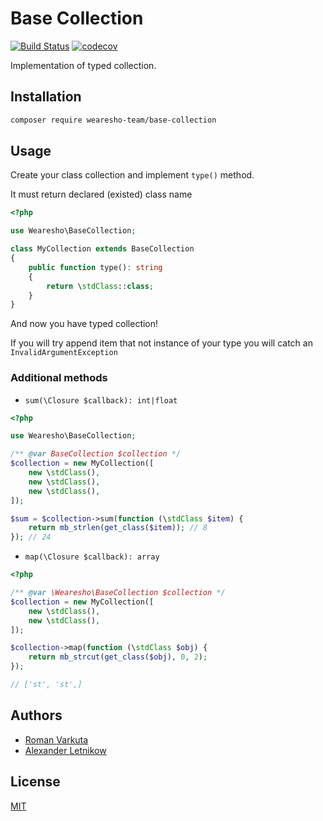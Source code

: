 # Base Сollection
[![Build Status](https://travis-ci.org/wearesho-team/base-collection.svg?branch=master)](https://travis-ci.org/wearesho-team/base-collection)
[![codecov](https://codecov.io/gh/wearesho-team/base-collection/branch/master/graph/badge.svg)](https://codecov.io/gh/wearesho-team/base-collection)

Implementation of typed collection.

## Installation

```bash
composer require wearesho-team/base-collection
```

## Usage

Create your class collection and implement `type()` method.

It must return declared (existed) class name

```php
<?php

use Wearesho\BaseCollection;

class MyCollection extends BaseCollection
{
    public function type(): string
    {
        return \stdClass::class;
    }
}
```

And now you have typed collection!

If you will try append item that not instance of your type you will catch an `InvalidArgumentException`

### Additional methods

- `sum(\Closure $callback): int|float`
```php
<?php

use Wearesho\BaseCollection;

/** @var BaseCollection $collection */
$collection = new MyCollection([
    new \stdClass(),
    new \stdClass(),
    new \stdClass(),
]);

$sum = $collection->sum(function (\stdClass $item) {
    return mb_strlen(get_class($item)); // 8
}); // 24
```

- `map(\Closure $callback): array`
```php
<?php

/** @var \Wearesho\BaseCollection $collection */
$collection = new MyCollection([
    new \stdClass(),
    new \stdClass(),
]);

$collection->map(function (\stdClass $obj) {
    return mb_strcut(get_class($obj), 0, 2);
});

// ['st', 'st',]
```

## Authors

- [Roman <KartaviK> Varkuta](mailto:roman.varkuta@gmail.com) 
- [Alexander <Horat1us> Letnikow](mailto:reclamme@gmail.com)

## License
[MIT](./LICENSE)


